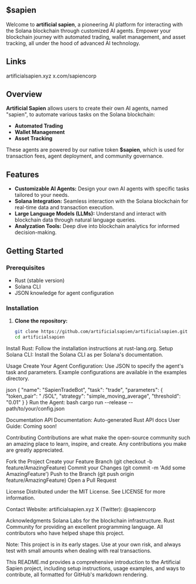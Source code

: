 ## $sapien

Welcome to **artificial sapien**, a pioneering AI platform for interacting with the Solana blockchain through customized AI agents. 
Empower your blockchain journey with automated trading, wallet management, and asset tracking, all under the hood of advanced AI technology.

## Links

artificialsapien.xyz
x.com/sapiencorp

## Overview

**Artificial Sapien** allows users to create their own AI agents, named "sapien", to automate various tasks on the Solana blockchain:

- **Automated Trading**
- **Wallet Management**
- **Asset Tracking**

These agents are powered by our native token **$sapien**, which is used for transaction fees, agent deployment, and community governance.

## Features

- **Customizable AI Agents:** Design your own AI agents with specific tasks tailored to your needs.
- **Solana Integration:** Seamless interaction with the Solana blockchain for real-time data and transaction execution.
- **Large Language Models (LLMs):** Understand and interact with blockchain data through natural language queries.
- **Analyzation Tools:** Deep dive into blockchain analytics for informed decision-making.

## Getting Started

### Prerequisites

- Rust (stable version)
- Solana CLI
- JSON knowledge for agent configuration

### Installation

1. **Clone the repository:**
   ```bash
   git clone https://github.com/artificialsapien/artificialsapien.git
   cd artificialsapien

Install Rust:
Follow the installation instructions at rust-lang.org.
Setup Solana CLI:
Install the Solana CLI as per Solana's documentation.

Usage
Create Your Agent Configuration:
Use JSON to specify the agent's task and parameters. Example configurations are available in the examples directory.

json
{
  "name": "SapienTradeBot",
  "task": "trade",
  "parameters": {
    "token_pair": " /SOL",
    "strategy": "simple_moving_average",
    "threshold": "0.01"
  }
}
Run the Agent:
bash
cargo run --release -- path/to/your/config.json

Documentation
API Documentation: Auto-generated Rust API docs
User Guide: Coming soon!

Contributing
Contributions are what make the open-source community such an amazing place to learn, inspire, and create. Any contributions you make are greatly appreciated.

Fork the Project
Create your Feature Branch (git checkout -b feature/AmazingFeature)
Commit your Changes (git commit -m 'Add some AmazingFeature')
Push to the Branch (git push origin feature/AmazingFeature)
Open a Pull Request

License
Distributed under the MIT License. See LICENSE for more information.

Contact
Website: artificialsapien.xyz
X (Twitter): @sapiencorp

Acknowledgments
Solana Labs for the blockchain infrastructure.
Rust Community for providing an excellent programming language.
All contributors who have helped shape this project.

Note: This project is in its early stages. Use at your own risk, and always test with small amounts when dealing with real transactions.

This README.md provides a comprehensive introduction to the Artificial Sapien project, including setup instructions, usage examples, and ways to contribute, all formatted for GitHub's markdown rendering.
